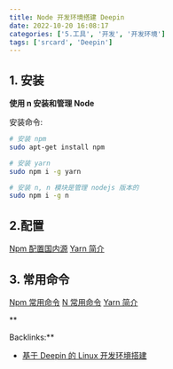 ```yaml
---
title: Node 开发环境搭建 Deepin
date: 2022-10-20 16:08:17
categories: ['5.工具', '开发', '开发环境']
tags: ['srcard', 'Deepin']
---
```



## 1. 安装

**使用 n 安装和管理 Node**

安装命令:
```sh
# 安装 npm
sudo apt-get install npm

# 安装 yarn
sudo npm i -g yarn

# 安装 n, n 模块是管理 nodejs 版本的
sudo npm i -g n

```

## 2.配置

[Npm 配置国内源](../1147d6dfd41190e9c83dd723ff1803dc5516c66f)
[Yarn 简介](../696c5673813e9eac4d382ce511c432cd8c3dcc4f/#设置国内源)

## 3. 常用命令

[Npm 常用命令](../3891bc44a6507d046fb5508c9955848ad90bf49c)
[N 常用命令](../08b6858d1e7f950a80d08062a2a9e8c429243979)
[Yarn 简介](../696c5673813e9eac4d382ce511c432cd8c3dcc4f/#常用命令)



**

Backlinks:**

- [基于 Deepin 的 Linux 开发环境搭建](../546aa018dacb833edff629600f56879bc2370906)